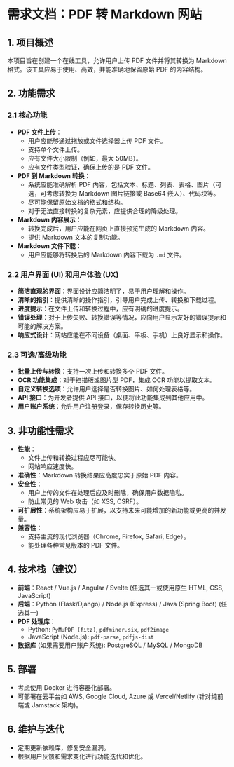 # 需求文档：PDF 转 Markdown 网站

## 1. 项目概述

本项目旨在创建一个在线工具，允许用户上传 PDF 文件并将其转换为 Markdown 格式。该工具应易于使用、高效，并能准确地保留原始 PDF 的内容结构。

## 2. 功能需求

### 2.1 核心功能

- **PDF 文件上传**：
  - 用户应能够通过拖放或文件选择器上传 PDF 文件。
  - 支持单个文件上传。
  - 应有文件大小限制（例如，最大 50MB）。
  - 应有文件类型验证，确保上传的是 PDF 文件。
- **PDF 到 Markdown 转换**：
  - 系统应能准确解析 PDF 内容，包括文本、标题、列表、表格、图片（可选，可考虑转换为 Markdown 图片链接或 Base64 嵌入）、代码块等。
  - 尽可能保留原始文档的格式和结构。
  - 对于无法直接转换的复杂元素，应提供合理的降级处理。
- **Markdown 内容展示**：
  - 转换完成后，用户应能在网页上直接预览生成的 Markdown 内容。
  - 提供 Markdown 文本的复制功能。
- **Markdown 文件下载**：
  - 用户应能够将转换后的 Markdown 内容下载为 `.md` 文件。

### 2.2 用户界面 (UI) 和用户体验 (UX)

- **简洁直观的界面**：界面设计应简洁明了，易于用户理解和操作。
- **清晰的指引**：提供清晰的操作指引，引导用户完成上传、转换和下载过程。
- **进度提示**：在文件上传和转换过程中，应有明确的进度提示。
- **错误处理**：对于上传失败、转换错误等情况，应向用户显示友好的错误提示和可能的解决方案。
- **响应式设计**：网站应能在不同设备（桌面、平板、手机）上良好显示和操作。

### 2.3 可选/高级功能

- **批量上传与转换**：支持一次上传和转换多个 PDF 文件。
- **OCR 功能集成**：对于扫描版或图片型 PDF，集成 OCR 功能以提取文本。
- **自定义转换选项**：允许用户选择是否转换图片、如何处理表格等。
- **API 接口**：为开发者提供 API 接口，以便将此功能集成到其他应用中。
- **用户账户系统**：允许用户注册登录，保存转换历史等。

## 3. 非功能性需求

- **性能**：
  - 文件上传和转换过程应尽可能快。
  - 网站响应速度快。
- **准确性**：Markdown 转换结果应高度忠实于原始 PDF 内容。
- **安全性**：
  - 用户上传的文件在处理后应及时删除，确保用户数据隐私。
  - 防止常见的 Web 攻击（如 XSS, CSRF）。
- **可扩展性**：系统架构应易于扩展，以支持未来可能增加的新功能或更高的并发量。
- **兼容性**：
  - 支持主流的现代浏览器（Chrome, Firefox, Safari, Edge）。
  - 能处理各种常见版本的 PDF 文件。

## 4. 技术栈（建议）

- **前端**：React / Vue.js / Angular / Svelte (任选其一或使用原生 HTML, CSS, JavaScript)
- **后端**：Python (Flask/Django) / Node.js (Express) / Java (Spring Boot) (任选其一)
- **PDF 处理库**：
  - Python: `PyMuPDF (fitz)`, `pdfminer.six`, `pdf2image`
  - JavaScript (Node.js): `pdf-parse`, `pdfjs-dist`
- **数据库** (如果需要用户账户系统): PostgreSQL / MySQL / MongoDB

## 5. 部署

- 考虑使用 Docker 进行容器化部署。
- 可部署在云平台如 AWS, Google Cloud, Azure 或 Vercel/Netlify (针对纯前端或 Jamstack 架构)。

## 6. 维护与迭代

- 定期更新依赖库，修复安全漏洞。
- 根据用户反馈和需求变化进行功能迭代和优化。
